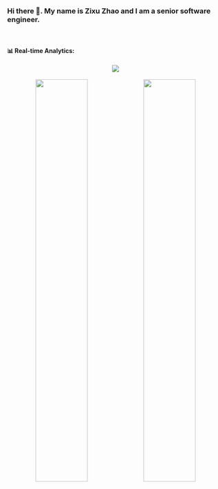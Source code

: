 ### Hi there 👋. My name is Zixu Zhao and I am a senior software engineer.

<br>

#### 📊 Real-time Analytics:

<div align="center">
  <img src="https://img.shields.io/badge/dynamic/json?color=blue&label=Total%20Coding%20Hours&query=%24.data.grand_total.human_readable_total_including_other_language&url=https%3A%2F%2Fwakatime.com%2Fshare%2F%40Mint%2Fd32a9adb-faf5-439c-b2e3-56465cdaba6d.json">
</div>

<br>

<div float="left" align="center">
  <img width='49%' src="https://wakatime.com/share/@Mint/bbce320c-9671-4ed7-86f5-c2d8a0c98cb2.svg">

  <img width='49%' src="https://wakatime.com/share/@Mint/b1f2ba06-ff3b-4f09-8e0f-1a394655f2f7.svg">
</div>

